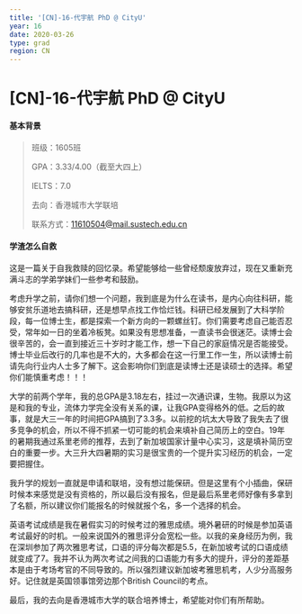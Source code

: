 ```yaml
---
title: '[CN]-16-代宇航 PhD @ CityU'
year: 16
date: 2020-03-26
type: grad
region: CN
---
```


# [CN]-16-代宇航 PhD @ CityU

#### 基本背景
> 班级：1605班
>
> GPA：3.33/4.00（截至大四上）
>
> IELTS：7.0
>
> 去向：香港城市大学联培
>
> 联系方式：[11610504@mail.sustech.edu.cn](mailto:11610504@mail.sustech.edu.cn)

#### 学渣怎么自救

​      这是一篇关于自我救赎的回忆录。希望能够给一些曾经颓废放弃过，现在又重新充满斗志的学弟学妹们一些参考和鼓励。

​      考虑升学之前，请你们想一个问题，我到底是为什么在读书，是内心向往科研，能够安贫乐道地去搞科研，还是想早点找工作恰烂钱。科研已经发展到了大科学阶段，每一位博士生，都是探索一个新方向的一颗螺丝钉。你们需要考虑自己能否忍受，常年如一日的坐着冷板凳。如果没有思想准备，一直读书会很迷茫。读博士会很辛苦的，会一直到接近三十岁时才能工作，想一下自己的家庭情况是否能接受。博士毕业后改行的几率也是不大的，大多都会在这一行里工作一生，所以读博士前请先向行业内人士多了解下。这会影响你们到底是读博士还是读硕士的选择。希望你们能慎重考虑！！！

​      大学的前两个学年，我的总GPA是3.18左右，挂过一次通识课，生物。我原以为这是和我的专业，流体力学完全没有关系的课，让我GPA变得格外的低。之后的故事，就是大三一年的时间把GPA搞到了3.3多。以前挖的坑太大导致了我失去了很多竞争的机会，所以不得不抓紧一切可能的机会来填补自己简历上的空白。19年的暑期我通过系里老师的推荐，去到了新加坡国家计量中心实习，这是填补简历空白的重要一步。大三升大四暑期的实习是很宝贵的一个提升实习经历的机会，一定要把握住。

我升学的规划一直就是申请和联培，没有想过能保研。但是这里有个小插曲，保研时候本来感觉是没有资格的，所以最后没有报名，但是最后系里老师好像有多拿到了名额，所以建议你们能报名的时候就报个名，多一个选择的机会。

英语考试成绩是我在暑假实习的时候考过的雅思成绩。境外暑研的时候是参加英语考试最好的时机。一般来说国外的雅思评分会宽松一些。以我的亲身经历为例，我在深圳参加了两次雅思考试，口语的评分每次都是5.5，在新加坡考试的口语成绩就变成了7。我并不认为两次考试之间我的口语能力有多大的提升，评分的差距基本是由于考场考官的不同导致的。所以强烈建议新加坡考雅思机考，人少分高服务好。记住就是英国领事馆旁边那个British Council的考点。

最后，我的去向是香港城市大学的联合培养博士，希望能对你们有所帮助。
